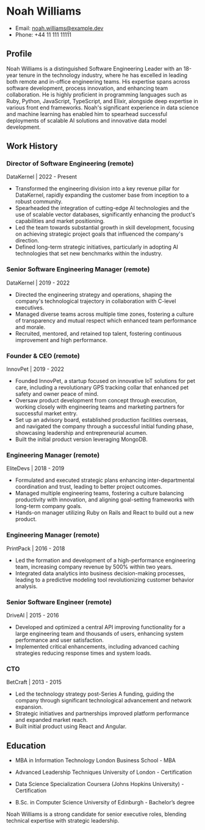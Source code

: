 # Noah Williams
- Email: noah.williams@example.dev
- Phone: +44 11 111 11111

## Profile
Noah Williams is a distinguished Software Engineering Leader with an 18-year tenure in the technology industry, where he has excelled in leading both remote and in-office engineering teams. His expertise spans across software development, process innovation, and enhancing team collaboration. He is highly proficient in programming languages such as Ruby, Python, JavaScript, TypeScript, and Elixir, alongside deep expertise in various front end frameworks. Noah's significant experience in data science and machine learning has enabled him to spearhead successful deployments of scalable AI solutions and innovative data model development.

## Work History

### Director of Software Engineering (remote)
DataKernel | 2022 - Present
- Transformed the engineering division into a key revenue pillar for DataKernel, rapidly expanding the customer base from inception to a robust community.
- Spearheaded the integration of cutting-edge AI technologies and the use of scalable vector databases, significantly enhancing the product's capabilities and market positioning.
- Led the team towards substantial growth in skill development, focusing on achieving strategic project goals that influenced the company's direction.
- Defined long-term strategic initiatives, particularly in adopting AI technologies that set new benchmarks within the industry.

### Senior Software Engineering Manager (remote)
DataKernel | 2019 - 2022
- Directed the engineering strategy and operations, shaping the company's technological trajectory in collaboration with C-level executives.
- Managed diverse teams across multiple time zones, fostering a culture of transparency and mutual respect which enhanced team performance and morale.
- Recruited, mentored, and retained top talent, fostering continuous improvement and high performance.

### Founder & CEO (remote)
InnovPet | 2019 - 2022
- Founded InnovPet, a startup focused on innovative IoT solutions for pet care, including a revolutionary GPS tracking collar that enhanced pet safety and owner peace of mind.
- Oversaw product development from concept through execution, working closely with engineering teams and marketing partners for successful market entry.
- Set up an advisory board, established production facilities overseas, and navigated the company through a successful initial funding phase, showcasing leadership and entrepreneurial acumen.
- Built the initial product version leveraging MongoDB.

### Engineering Manager (remote)
EliteDevs | 2018 - 2019
- Formulated and executed strategic plans enhancing inter-departmental coordination and trust, leading to better project outcomes.
- Managed multiple engineering teams, fostering a culture balancing productivity with innovation, and aligning goal-setting frameworks with long-term company goals.
- Hands-on manager utilizing Ruby on Rails and React to build out a new product.

### Engineering Manager (remote)
PrintPack | 2016 - 2018
- Led the formation and development of a high-performance engineering team, increasing company revenue by 500% within two years.
- Integrated data analytics into business decision-making processes, leading to a predictive modeling tool revolutionizing customer behavior analysis.

### Senior Software Engineer (remote)
DriveAI | 2015 - 2016
- Developed and optimized a central API improving functionality for a large engineering team and thousands of users, enhancing system performance and user satisfaction.
- Implemented critical enhancements, including advanced caching strategies reducing response times and system loads.

### CTO
BetCraft | 2013 - 2015
- Led the technology strategy post-Series A funding, guiding the company through significant technological advancement and network expansion.
- Strategic initiatives and partnerships improved platform performance and expanded market reach.
- Built initial product using React and Angular.

## Education

- MBA in Information Technology
  London Business School - MBA

- Advanced Leadership Techniques
  University of London - Certification

- Data Science Specialization
  Coursera (Johns Hopkins University) - Certification

- B.Sc. in Computer Science
  University of Edinburgh - Bachelor’s degree

Noah Williams is a strong candidate for senior executive roles, blending technical expertise with strategic leadership.